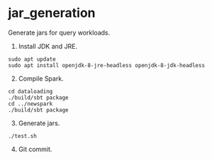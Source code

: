 # jar_generation
Generate jars for query workloads.

1. Install JDK and JRE.

```
sudo apt update
sudo apt install openjdk-8-jre-headless openjdk-8-jdk-headless
```

2. Compile Spark.

```
cd dataloading
./build/sbt package
cd ../newspark
./build/sbt package
```

3. Generate jars.

```
./test.sh
```

4. Git commit.
